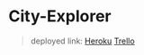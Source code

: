 # City-Explorer

> deployed link:
 [Heroku](https://my-city-explorer1.herokuapp.com/weather)
 [Trello](https://trello.com/b/rKzs0m8Y/city-explorer)
 
